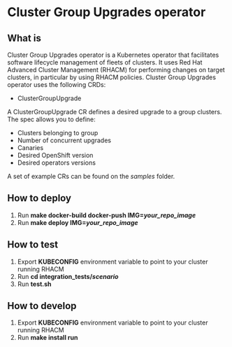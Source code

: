 # Cluster Group Upgrades operator

## What is

Cluster Group Upgrades operator is a Kubernetes operator that facilitates software lifecycle management of fleets of clusters. It uses Red Hat Advanced Cluster Management (RHACM) for performing changes on target clusters, in particular by using RHACM policies.
Cluster Group Upgrades operator uses the following CRDs:

* ClusterGroupUpgrade

A ClusterGroupUpgrade CR defines a desired upgrade to a group clusters.
The spec allows you to define:
* Clusters belonging to group
* Number of concurrent upgrades
* Canaries
* Desired OpenShift version
* Desired operators versions

A set of example CRs can be found on the *samples* folder.

## How to deploy

1. Run **make docker-build docker-push IMG=*your_repo_image***
2. Run **make deploy IMG=*your_repo_image***

## How to test

1. Export **KUBECONFIG** environment variable to point to your cluster running RHACM
2. Run **cd integration_tests/*scenario***
3. Run **test.sh**

## How to develop

1. Export **KUBECONFIG** environment variable to point to your cluster running RHACM
2. Run **make install run**
